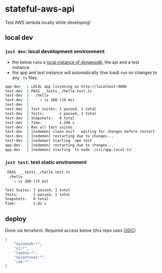 # stateful-aws-api

Test AWS lambda locally while developing!


## local dev

### `just dev`: local development environment

- the below runs a [local instance of dynamodb](https://docs.aws.amazon.com/amazondynamodb/latest/developerguide/DynamoDBLocal.DownloadingAndRunning.html), the api and a test instance.
- the app and test instance will automatically (live load) run on changes to any `.ts` files.

```sh
app-dev   | LOCAL app listening on http://localhost:9000
test-dev  | PASS __tests__/hello.test.ts
test-dev  |   /hello
test-dev  |     ✓ is 200 (19 ms)
test-dev  | 
test-dev  | Test Suites: 1 passed, 1 total
test-dev  | Tests:       1 passed, 1 total
test-dev  | Snapshots:   0 total
test-dev  | Time:        2.248 s
test-dev  | Ran all test suites.
test-dev  | [nodemon] clean exit - waiting for changes before restart
test-dev  | [nodemon] restarting due to changes...
test-dev  | [nodemon] starting `npm test`
app-dev   | [nodemon] restarting due to changes...
app-dev   | [nodemon] starting `ts-node ./src/app.local.ts`
```

### `just test`: test static environment

```sh
 PASS  __tests__/hello.test.ts
  /hello
    ✓ is 200 (15 ms)

Test Suites: 1 passed, 1 total
Tests:       1 passed, 1 total
Snapshots:   0 total
Time:        1.82 s
```

## deploy

Done via terraform. Required access below (this repo uses [OIDC](https://docs.github.com/en/actions/deployment/security-hardening-your-deployments/about-security-hardening-with-openid-connect))

```json
[
    "dynamodb:*", 
    "s3:*", 
    "lambda:*", 
    "apigateway:*", 
    "iam:*"
]
```